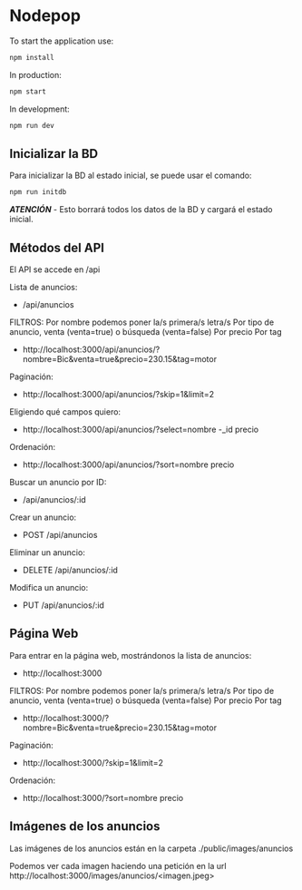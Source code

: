 # Nodepop

To start the application use:

```sh
npm install
```

In production:

```sh
npm start
```

In development:

```sh
npm run dev
```

## Inicializar la BD

Para inicializar la BD al estado inicial, se puede usar el comando:

```sh
npm run initdb
```

***ATENCIÓN*** - Esto borrará todos los datos de la BD y cargará el estado inicial.   

## Métodos del API

El API se accede en /api

Lista de anuncios:

- /api/anuncios

FILTROS:
Por nombre podemos poner la/s primera/s letra/s
Por tipo de anuncio, venta (venta=true) o búsqueda (venta=false)
Por precio
Por tag
- http://localhost:3000/api/anuncios/?nombre=Bic&venta=true&precio=230.15&tag=motor


Paginación:
- http://localhost:3000/api/anuncios/?skip=1&limit=2

Eligiendo qué campos quiero:
- http://localhost:3000/api/anuncios/?select=nombre -_id precio

Ordenación:
- http://localhost:3000/api/anuncios/?sort=nombre precio


Buscar un anuncio por ID:

- /api/anuncios/:id

Crear un anuncio:

- POST /api/anuncios

Eliminar un anuncio:

- DELETE /api/anuncios/:id

Modifica un anuncio:

- PUT /api/anuncios/:id


## Página Web

Para entrar en la página web, mostrándonos la lista de anuncios:
- http://localhost:3000

FILTROS:
Por nombre podemos poner la/s primera/s letra/s
Por tipo de anuncio, venta (venta=true) o búsqueda (venta=false)
Por precio
Por tag
- http://localhost:3000/?nombre=Bic&venta=true&precio=230.15&tag=motor

Paginación:
- http://localhost:3000/?skip=1&limit=2

Ordenación:
- http://localhost:3000/?sort=nombre precio



## Imágenes de los anuncios

Las imágenes de los anuncios están en la carpeta ./public/images/anuncios

Podemos ver cada imagen haciendo una petición en la url http://localhost:3000/images/anuncios/<imagen.jpeg>